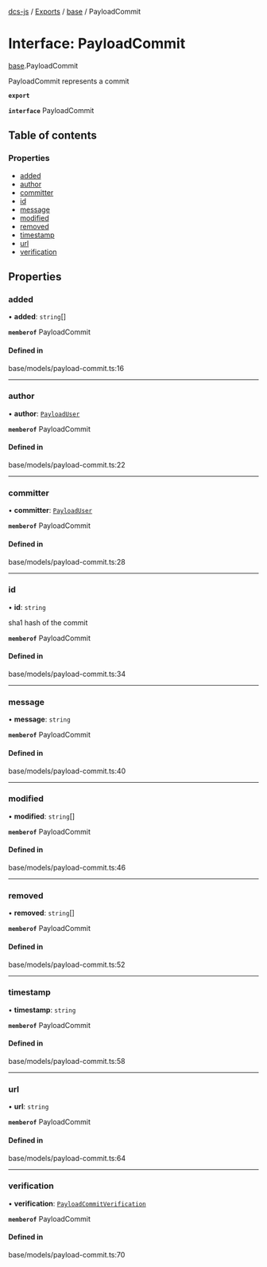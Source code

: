 [dcs-js](../README.md) / [Exports](../modules.md) / [base](../modules/base.md) / PayloadCommit

# Interface: PayloadCommit

[base](../modules/base.md).PayloadCommit

PayloadCommit represents a commit

**`export`**

**`interface`** PayloadCommit

## Table of contents

### Properties

- [added](base.PayloadCommit.md#added)
- [author](base.PayloadCommit.md#author)
- [committer](base.PayloadCommit.md#committer)
- [id](base.PayloadCommit.md#id)
- [message](base.PayloadCommit.md#message)
- [modified](base.PayloadCommit.md#modified)
- [removed](base.PayloadCommit.md#removed)
- [timestamp](base.PayloadCommit.md#timestamp)
- [url](base.PayloadCommit.md#url)
- [verification](base.PayloadCommit.md#verification)

## Properties

### <a id="added" name="added"></a> added

• **added**: `string`[]

**`memberof`** PayloadCommit

#### Defined in

base/models/payload-commit.ts:16

___

### <a id="author" name="author"></a> author

• **author**: [`PayloadUser`](base.PayloadUser.md)

**`memberof`** PayloadCommit

#### Defined in

base/models/payload-commit.ts:22

___

### <a id="committer" name="committer"></a> committer

• **committer**: [`PayloadUser`](base.PayloadUser.md)

**`memberof`** PayloadCommit

#### Defined in

base/models/payload-commit.ts:28

___

### <a id="id" name="id"></a> id

• **id**: `string`

sha1 hash of the commit

**`memberof`** PayloadCommit

#### Defined in

base/models/payload-commit.ts:34

___

### <a id="message" name="message"></a> message

• **message**: `string`

**`memberof`** PayloadCommit

#### Defined in

base/models/payload-commit.ts:40

___

### <a id="modified" name="modified"></a> modified

• **modified**: `string`[]

**`memberof`** PayloadCommit

#### Defined in

base/models/payload-commit.ts:46

___

### <a id="removed" name="removed"></a> removed

• **removed**: `string`[]

**`memberof`** PayloadCommit

#### Defined in

base/models/payload-commit.ts:52

___

### <a id="timestamp" name="timestamp"></a> timestamp

• **timestamp**: `string`

**`memberof`** PayloadCommit

#### Defined in

base/models/payload-commit.ts:58

___

### <a id="url" name="url"></a> url

• **url**: `string`

**`memberof`** PayloadCommit

#### Defined in

base/models/payload-commit.ts:64

___

### <a id="verification" name="verification"></a> verification

• **verification**: [`PayloadCommitVerification`](base.PayloadCommitVerification.md)

**`memberof`** PayloadCommit

#### Defined in

base/models/payload-commit.ts:70
